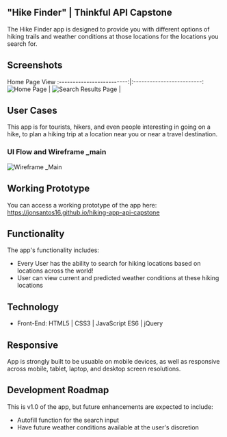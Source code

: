 ## "Hike Finder" | Thinkful API Capstone
The Hike Finder app is designed to provide you with different options of hiking trails and weather conditions at those locations for the locations you search for.

## Screenshots

Home Page View
:-------------------------:|:-------------------------:
![Home Page](https://github.com/jonsantos16/hiking-app-api-capstone/blob/master/Pictures/Screen%20Shot%202018-06-05%20at%201.20.58%20PM.png)  |  ![Search Results Page](https://github.com/jonsantos16/hiking-app-api-capstone/blob/master/Pictures/Screen%20Shot%202018-06-05%20at%201.22.02%20PM.png) |

## User Cases
This app is for tourists, hikers, and even people interesting in going on a hike, to plan a hiking trip at a location near you or near a travel destination. 

### UI Flow and Wireframe _main
![Wireframe _Main](https://github.com/jonsantos16/hiking-app-api-capstone/blob/master/Pictures/IMG_9365.jpg)

## Working Prototype
You can access a working prototype of the app here: https://jonsantos16.github.io/hiking-app-api-capstone

## Functionality
The app's functionality includes:
* Every User has the ability to search for hiking locations based on locations across the world!
* User can view current and predicted weather conditions at these hiking locations

## Technology
* Front-End: HTML5 | CSS3 | JavaScript ES6 | jQuery

## Responsive
App is strongly built to be usuable on mobile devices, as well as responsive across mobile, tablet, laptop, and desktop screen resolutions.

## Development Roadmap
This is v1.0 of the app, but future enhancements are expected to include:
* Autofill function for the search input
* Have future weather conditions available at the user's discretion